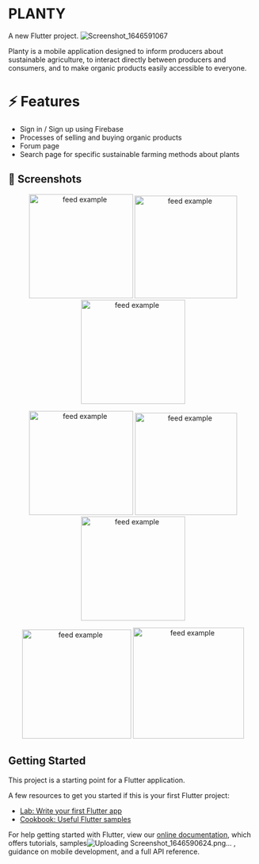 # PLANTY

A new Flutter project.
![Screenshot_1646591067]()

Planty is a mobile application designed to inform producers about sustainable agriculture, to interact directly between producers and consumers, and to make organic products easily accessible to everyone.

# ⚡ Features
* Sign in / Sign up using Firebase 
* Processes of selling and buying organic products
* Forum page
* Search page for specific sustainable farming methods about plants

## 📸 Screenshots
<p align ="center">

<img src="https://user-images.githubusercontent.com/87859856/156936747-eb5dafef-9341-4540-9ad1-8deca4978efe.png" alt="feed example" width="210"> 
<img src="https://user-images.githubusercontent.com/87859856/156936778-db279408-1e11-4c19-9566-dc651034f6d4.png" alt="feed example" width="207">
<img src="https://user-images.githubusercontent.com/87859856/156936799-06635bbb-e6bb-4794-aebe-394c981ccad5.png" alt="feed example" width="210">
</p>
<p align ="center">
<img src="https://user-images.githubusercontent.com/87859856/156936817-17c6f6e3-7e58-481b-815b-8749e2f90d51.png" alt="feed example" width="210">
<img src="https://user-images.githubusercontent.com/87859856/156937309-807552ee-f211-422c-a548-108e2e86cd74.png" alt="feed example" width="206">
<img src="https://user-images.githubusercontent.com/87859856/156936989-de8fc87a-bd82-487c-9414-ee7b313fa9c6.png" alt="feed example" width="210">
</p>
<p align = "center">
 <img src="https://user-images.githubusercontent.com/87859856/156937010-6f0c2d29-2c8d-47a6-b929-f899145bd4a6.png" alt="feed example" width="220">
 <img src="https://user-images.githubusercontent.com/87859856/156937031-25efde64-fae0-49cb-a530-4d3f9829ca6c.png" alt="feed example" width="224">

## Getting Started

This project is a starting point for a Flutter application.

A few resources to get you started if this is your first Flutter project:

- [Lab: Write your first Flutter app](https://flutter.dev/docs/get-started/codelab)
- [Cookbook: Useful Flutter samples](https://flutter.dev/docs/cookbook)

For help getting started with Flutter, view our
[online documentation](https://flutter.dev/docs), which offers tutorials,
samples![Uploading Screenshot_1646590624.png…]()
, guidance on mobile development, and a full API reference.
